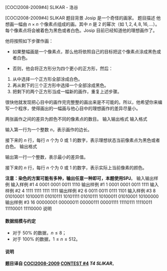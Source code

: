 



[COCI2008-2009#4] SLIKAR - 洛谷














[COCI2008-2009#4] SLIKAR
题目背景
Josip 是一个奇怪的画家。
题目描述
他想画一幅由 $n\times n$ 个像素点组成的画。其中 $n$ 是 $2$ 的幂次（如 $1,2,4,8,16,\dots$）。每个像素点将会被着色为黑色或者白色。Josip 目前已经知道他的理想画作了。

他将按照如下步骤作画：

- 如果整幅画是一个像素点，那么他将依照自己的目标把这个像素点涂成黑色或者白色。

- 否则，他会将正方形分为四个更小的正方形，然后：

1. 从中选择一个正方形全部涂成白色。
1. 再从剩下的三个正方形中选择一个全部涂成黑色。
1. 把剩下的两个正方形当成一幅新的画作，重复上述步骤。

很快他就发现把心目中的画作完完整整的画出来是不可能的。所以，他希望你来编写一个程序，使得画出的一幅画与他心目中的理想画作的差异尽量小。

两张画作之间的差异为颜色不同的像素点的数目。
输入输出格式
输入格式

输入第一行为一个整数 $n$，表示画作的边长。

接下来的 $n$ 行，每行 $n$ 个为 $0$ 或 $1$ 的数字，表示理想状态当前像素点为黑色或者白色。
输出格式

输出第一行一个整数，表示最小的差异值。

接下来的 $n$ 行，每行 $n$ 个为 $0$ 或 $1$ 的数字，表示实际上当前像素的颜色。

**注意：染色的方案可能有多种，输出任意一种即可，本题使用SPJ**。
输入输出样例
输入样例 #1
4
0001
0001
0011
1110
输出样例 #1
1
0001
0001
0011
1111
输入样例 #2
4
1111
1111
1111
1111
输出样例 #2
6
0011
0011
0111
1101
输入样例 #3
8
01010001
10100011
01010111
10101111
01010111
10100011
01010001
10100000
输出样例 #3
16
00000001
00000011
00000111
00001111
11110111
11110011
11110001
11110000
说明
#### 数据规模与约定

- 对于 $50\%$ 的数据，$n\le 8$；
- 对于 $100\%$ 的数据，$1\le n\le 512$。

#### 说明

**题目译自 [COCI2008-2009](https://hsin.hr/coci/archive/2008_2009/) [CONTEST #4](https://hsin.hr/coci/archive/2008_2009/contest4_tasks.pdf) *T4 SLIKAR***。






